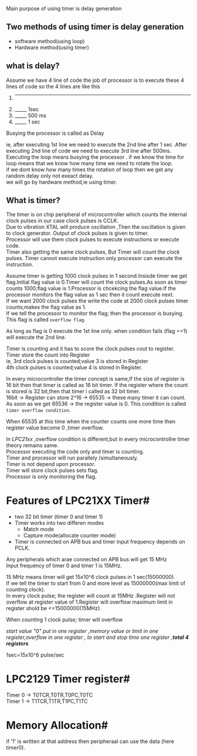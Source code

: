  Main purpose of using timer is delay generation
## Two methods of using timer is delay generation
- software method(using loop)
- Hardware method(using timer)

 ## what is delay?
 Assume we have 4 line of code the job of processor is to execute these 4 lines of code
 so the 4 lines are like this   
 1. _____  
 2. _____ 1sec
 3. _____ 500 ms  
 4. _____ 1 sec

Busying the processor is called as Delay  

ie, after executing 1st line we need to execute the 2nd line after 1 sec .After executing 2nd line of code we need to execute 3rd line after 500ms.  
Executing the loop means busying the processor . if we know the time for loop means that we know how many time we need to rotate the loop.  
if we dont know how many times the rotation of loop then we get any random delay only not exeact delay.  
we will go by hardware method,ie using timer.

## What is timer?

The timer is on chip peripheral of microcontroller which counts the internal clock pulses in our case clock pulses is CCLK.   
Due to vibration XTAL will produce oscillation ,Then the oscillation is given to clock generator. 
Output of clock pulses is given to timer.  
Processor will use them clock pulses to execute instructions or execute code.  
Timer also getting the same clock pulses, But Timer will count the clock pulses. Timer cannot execute instruction only processor can execute the instruction.

Assume timer is getting 1000 clock pulses in 1 second.Insisde timer we get flag.Initial flag value is 0.Timer will count the clock pulses.As soon as timer counts 1000;flag value is 1.Processor is chcekcing the flag value.If the processor monitors the flag value as 1 sec then it count execute next.  
If we want 2000 clock pulses the write the code at 2000 clock pulses timer counts;makes the flag value as 1.  
If we tell the processor to monitor the flag; then the processor is busying.  
This flag is called `overflow flag`.  

As long as flag is 0 execute the 1st line only.  when condition fails (flag ==1) will execute the 2nd line.  

Timer is counting and it has to score the clock pulses cout to register.  
Timer store the count into Register  
ie, 3rd clock pulses is counted;value 3 is stored in Register  
    4th clock pulses is counted;value 4 is stored in Register.

 In every microcontroller the timer concept is same,If the size of register is 16 bit then that timer is called as 16 bit timer. If the register where the count is stored is 32 bit,then that timer i called as 32 bit timer.  
 16bit -> Register can store 2^16 -> 65535  -> these many timer it can count.  
 As soon as we get 65536 -> the register value is 0. This condition is called `timer overflow condition`.
  
When 65535 at this time when the counter counts one more time then register value become 0 ,timer overflow.

In *LPC21xx* ,overflow condition is different,but in every microcontrollre timer theory remains same.  
Processor executing the code only and timer is counting.  
Timer and processor will run parallely /simultaneously.  
Timer is not depend upon processor.   
Timer will store clock pulses sets flag.  
Processor is only monitoring the flag.  


# Features of LPC21XX Timer#

- two 32 bit timer (timer 0 and timer 1)
- Timer works into two differen modes
  - Match mode
  - Capture mode(allocate counter mode)
- Timer is connected on APB bus and timer input frequency depends on PCLK.

Any peripherals which arae connected on APB bus will get 15 MHz  
Input frequency of timer 0 and timer 1 is 15MHz.  

15 MHz means timer will get 15x10^6 clock pulses in 1 sec(15000000).  
If we tell the timer to start from 0 and more level as 15000000(max limit of counting clock).  
In every clock pulse; the register will count at 15MHz .Register will not overflow at register value of 1.Register will overflow maximum limit in register shold be <=15000000(15MHz).  

When counting 1 clock pulse; timer will overflow  

*start value "0" put in one register ,memory value or limit in one register,overflow in one register , to start and stop time one register ,**total 4 registers***  

1sec=15x10^6 pulse/sec  

# LPC2129 Timer register#  
Timer 0 -> T0TCR,T0TR,T0PC,T0TC  
Timer 1 -> T1TCR,T1TR,T1PC,T1TC  

# Memory Allocation#

if '1' is written at that address then peripheraal can use the data (here timer0).


